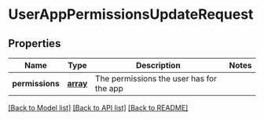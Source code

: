 # UserAppPermissionsUpdateRequest

## Properties
Name | Type | Description | Notes
------------ | ------------- | ------------- | -------------
**permissions** | [**array**](.md) | The permissions the user has for the app | 

[[Back to Model list]](../README.md#documentation-for-models) [[Back to API list]](../README.md#documentation-for-api-endpoints) [[Back to README]](../README.md)

